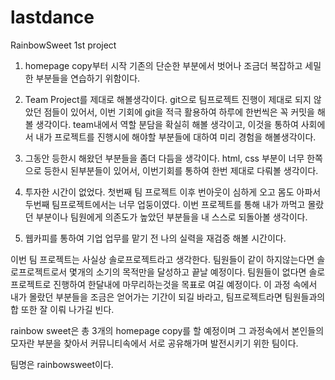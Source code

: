 # lastdance
RainbowSweet 1st project

1. homepage copy부터 시작
기존의 단순한 부분에서 벗어나 조금더 복잡하고 세밀한 부분들을 연습하기 위함이다.

2. Team Project를 제대로 해볼생각이다.
git으로 팀프로젝트 진행이 제대로 되지 않았던 점들이 있어서, 이번 기회에 git을 적극 활용하여 하루에 한번씩은 꼭 커밋을 해볼 생각이다.
team내에서 역할 분담을 확실히 해볼 생각이고, 이것을 통하여 사회에서 내가 프로젝트를 진행시에 해야할 부분들에 대하여 미리 경험을 해볼생각이다.

3. 그동안 등한시 해왔던 부분들을 좀더 다듬을 생각이다.
html, css 부분이 너무 한쪽으로 등한시 된부분들이 있어서, 이번기회를 통하여 한번 제대로 다뤄볼 생각이다.

4. 투자한 시간이 없었다.
첫번째 팀 프로젝트 이후 번아웃이 심하게 오고 몸도 아파서 두번째 팀프로젝트에서는 너무 업둥이였다.
이번 프로젝트를 통해 내가 까먹고 몰랐던 부분이나 팀원에게 의존도가 높았던 부분들을 내 스스로 되돌아볼 생각이다.

5. 웹카피를 통하여 기업 업무를 맡기 전 나의 실력을 재검증 해볼 시간이다.

이번 팀 프로젝트는 사실상 솔로프로젝트라고 생각한다.
팀원들이 같이 하지않는다면 솔로프로젝트로서 몇개의 소기의 목적만을 달성하고 끝날 예정이다.
팀원들이 없다면 솔로프로젝트로 진행하여 한달내에 마무리하는것을 목표로 여길 예정이다.
이 과정 속에서 내가 몰랐던 부분들을 조금은 얻어가는 기간이 되길 바라고, 팀프로젝트라면 팀원들과의 합 또한 잘 이뤄 나가길 빈다.


rainbow sweet은 총 3개의 homepage copy를 할 예정이며
그 과정속에서 본인들의 모자란 부분을 찾아서 커뮤니티속에서 서로 공유해가며 발전시키기 위한 팀이다.


팀명은 rainbowsweet이다.
